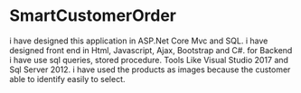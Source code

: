 # SmartCustomerOrder
i have designed this application in ASP.Net Core Mvc and SQL.
i have designed front end in Html, Javascript, Ajax, Bootstrap and C#.
for Backend i have use sql queries, stored procedure.
Tools Like Visual Studio 2017 and Sql Server 2012.
i have used the products as images because the customer able to identify easily to select.
